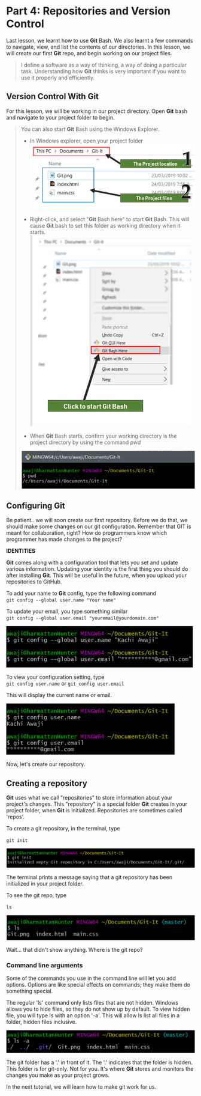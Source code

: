 # Part 4: Repositories and Version Control

Last lesson, we learnt how to use __Git__ Bash. We also learnt a few commands to navigate, view, and list the contents of our directories. In this lesson, we will create our first __Git__ repo, and begin working on our project files.

> I define a software as a way of thinking, a way of doing a particular task. Understanding how __Git__ thinks is very important if you want to use it properly and efficiently.  

## Version Control With __Git__
For this lesson, we will be working in our project directory. Open __Git__ bash and navigate to your project folder to begin.  
> You can also start __Git__ Bash using the Windows Explorer. 
> * In Windows explorer, open your project folder  
> ![The Project Folder](./images/17-ProjectFolder.png)  
>
> * Right-click, and select "__Git__ Bash here" to start __Git__ Bash. This will cause __Git__ bash to set this folder as working directory when it starts.  
> ![Launching __Git__ Bash through windows explorer](./images/18-GitBashHere.png)  
> 
> * When __Git__ Bash starts, confirm your working directory is the project directory by using the command *pwd*  
>
> ![pwd in git bash](./images/19-PWDGitBash.png)  

## Configuring __Git__
Be patient.. we will soon create our first repository. Before we do that, we should make some changes on our git configuration. Remember that GIT is meant for collaboration, right? How do programmers know which programmer has made changes to the project?

__IDENTITIES__

__Git__ comes along with a configuration tool that lets you set and update various information. Updating your identity is the first thing you should do after installing __Git__. This will be useful in the future, when you upload your repositories to GitHub.

To add your name to __Git__ config, type the following command  
`git config --global user.name "Your name" `  

To update your email, you type something similar  
`git config --global user.email "youremail@yourdomain.com"`  

![pwd in git bash](./images/20-configGit.png)  


To view your configuration setting, type  
`git config user.name`  or `git config user.email`

This will display the current name or email. 

![pwd in git bash](./images/21-ConfigGit.png)  

Now, let's create our repository.

## Creating a repository
__Git__ uses what we call "repositories" to store information about your project's changes. This "repository" is a special folder __Git__ creates in your project folder, when __Git__ is initialized. Repositories are sometimes called 'repos'.

To create a git repository, in the terminal, type 

`git init`

![pwd in git bash](./images/22-GitInitialize.png)  

The terminal prints a message saying that a git repository has been initialized in your project folder.

To see the git repo, type

` ls `

![pwd in git bash](./images/23-LsAfterGit.png)  

Wait... that didn't show anything. Where is the git repo?

### Command line arguments

Some of the commands you use in the command line will let you add options. Options are like special effects on commands; they make them do something special.

The regular 'ls' command only lists files that are not hidden. Windows allows you to hide files, so they do not show up by default. To view hidden file, you will type ls with an option '-a'. This will allow ls list all files in a folder, hidden files inclusive. 

![pwd in git bash](./images/24-LsWithAoptio.png)  

The git folder has a '.' in front of it. The '.' indicates that the folder is hidden. 
This folder is for git-only. Not for you. It's where __Git__ stores and monitors the changes you make as your project grows.


In the next tutorial, we will learn how to make git work for us.
